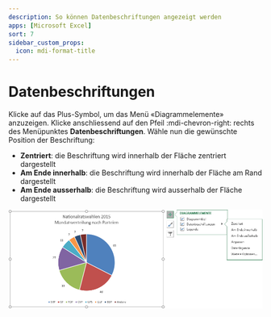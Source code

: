```yaml
---
description: So können Datenbeschriftungen angezeigt werden
apps: [Microsoft Excel]
sort: 7
sidebar_custom_props:
  icon: mdi-format-title
---
```


# Datenbeschriftungen



Klicke auf das Plus-Symbol, um das Menü «Diagrammelemente» anzuzeigen.
Klicke anschliessend auf den Pfeil :mdi-chevron-right: rechts des Menüpunktes __Datenbeschriftungen__. Wähle nun die gewünschte Position der Beschriftung:

- __Zentriert__: die Beschriftung wird innerhalb der Fläche zentriert dargestellt
- __Am Ende innerhalb__: die Beschriftung wird innerhalb der Fläche am Rand dargestellt
- __Am Ende ausserhalb__: die Beschriftung wird ausserhalb der Fläche dargestellt

![](./images/data-labels.ms.png)
